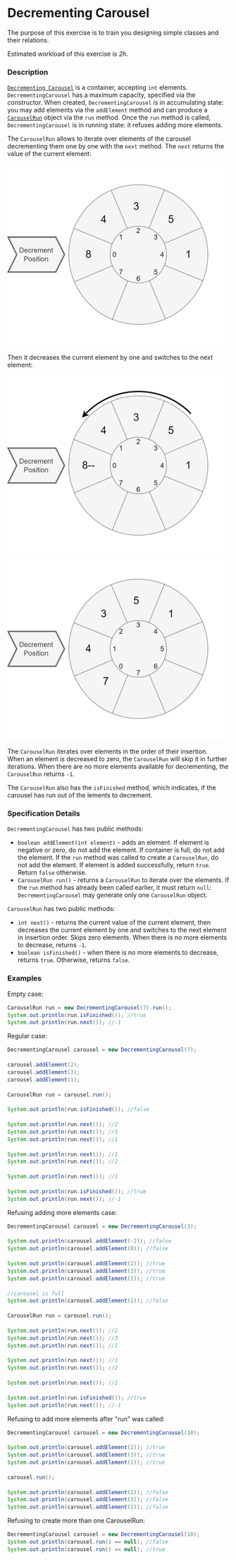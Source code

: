 # Decrementing Carousel

The purpose of this exercise is to train you designing simple classes and their relations.

Estimated workload of this exercise is _2h_.

### Description

[`Decrementing Carousel`](src/main/java/com/epam/rd/autotasks/DecrementingCarousel.java) is a container, accepting `int` elements.
`DecrementingCarousel` has a maximum capacity, specified via the constructor.
When created, `DecrementingCarousel` is in accumulating state: you may add elements via the `addElement` method and can produce a [`CarouselRun`](src/main/java/com/epam/rd/autotasks/CarouselRun.java) object via the `run` method.
Once the `run` method is called, `DecrementingCarousel` is in running state: it refuses adding more elements.

The `CarouselRun` allows to iterate over elements of the carousel decrementing them one by one with the `next` method.
The `next` returns the value of the current element:

![](dc-step1.png)

Then it decreases the current element by one and switches to the next element:

![](dc-step2.png)
![](dc-step3.png)

The `CarouselRun` iterates over elements in the order of their insertion.  
When an element is decreased to zero, the `CarouselRun` will skip it in further iterations.
When there are no more elements available for decrementing, the `CarouselRun` returns `-1`.

The `CarouselRun` also has the `isFinished` method, which indicates, if the carousel has run out of the lements to decrement.

### Specification Details
`DecrementingCarousel` has two public methods:
- `boolean addElement(int element)` - adds an element. 
  If element is negative or zero, do not add the element.
  If container is full, do not add the element.
  If the `run` method was called to create a `CarouselRun`, do not add the element.
  If element is added successfully, return `true`. Return `false` otherwise.
- `CarouselRun run()` - returns a `CarouselRun` to iterate over the elements.
  If the `run` method has already been called earlier, it must return `null`:
  `DecrementingCarousel` may generate only one `CarouselRun` object.

`CarouselRun` has two public methods:
- `int next()` - returns the current value of the current element, 
  then decreases the current element by one and switches to the next element in insertion order.
  Skips zero elements. When there is no more elements to decrease, returns `-1`.
- `boolean isFinished()` - when there is no more elements to decrease, returns `true`. Otherwise, returns `false`.

### Examples

Empty case:
```java
CarouselRun run = new DecrementingCarousel(7).run();
System.out.println(run.isFinished()); //true
System.out.println(run.next()); //-1
```

Regular case:
```java
DecrementingCarousel carousel = new DecrementingCarousel(7);

carousel.addElement(2);
carousel.addElement(3);
carousel.addElement(1);

CarouselRun run = carousel.run();

System.out.println(run.isFinished()); //false

System.out.println(run.next()); //2
System.out.println(run.next()); //3
System.out.println(run.next()); //1

System.out.println(run.next()); //1
System.out.println(run.next()); //2

System.out.println(run.next()); //1

System.out.println(run.isFinished()); //true
System.out.println(run.next()); //-1
```

Refusing adding more elements case:
```java
DecrementingCarousel carousel = new DecrementingCarousel(3);

System.out.println(carousel.addElement(-2)); //false
System.out.println(carousel.addElement(0)); //false
        
System.out.println(carousel.addElement(2)); //true
System.out.println(carousel.addElement(3)); //true
System.out.println(carousel.addElement(1)); //true

//carousel is full
System.out.println(carousel.addElement(2)); //false

CarouselRun run = carousel.run();

System.out.println(run.next()); //2
System.out.println(run.next()); //3
System.out.println(run.next()); //1

System.out.println(run.next()); //1
System.out.println(run.next()); //2

System.out.println(run.next()); //1

System.out.println(run.isFinished()); //true
System.out.println(run.next()); //-1
```

Refusing to add more elements after "run" was called:
```java
DecrementingCarousel carousel = new DecrementingCarousel(10);

System.out.println(carousel.addElement(2)); //true
System.out.println(carousel.addElement(3)); //true
System.out.println(carousel.addElement(1)); //true

carousel.run();

System.out.println(carousel.addElement(2)); //false
System.out.println(carousel.addElement(3)); //false
System.out.println(carousel.addElement(1)); //false
```

Refusing to create more than one CarouselRun:
```java
DecrementingCarousel carousel = new DecrementingCarousel(10);
System.out.println(carousel.run() == null); //false
System.out.println(carousel.run() == null); //true
```
